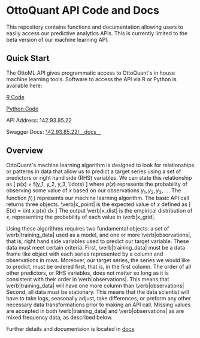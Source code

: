 # OttoQuant API Code and Docs

This repository contains functions and documentation allowing users to easily access our predictive analytics APIs. This is currently limited to the beta version of our machine learning API.

## Quick Start

The OttoML API gives programmatic access to OttoQuant's in house machine learning tools. Software to access the API via R or Python is available here:

[R Code](https://github.com/SethOttoQuant/OttoQuantPublic/tree/master/R/OttoML)

[Python Code](https://github.com/SethOttoQuant/OttoQuantPublic/tree/master/Python/OttoML)

API Address: 142.93.85.22

Swagger Docs: [142.93.85.22/\_\_docs\_\_](http://142.93.85.22/__docs__/)

## Overview

OttoQuant's machine learning algorithm is designed to look for relationships or patterns in data that allow us to predict a target series using a set of predictors or right hand side (RHS) variables. We can state this relationship as
\[ p(x) = f(y_1, y_2, y_3, \ldots) \]
where $p(x)$ represents the probability of observing some value of $x$ based on our observations $y_1, y_2, y_3, \ldots$. The function $f(\cdot)$ represents our machine learning algorithm. The basic API call returns three objects. \verb|x_point| is the expected value of $x$ defined as
\[ E(x) = \int x p(x) dx \]
The output \verb|x_dist| is the empirical distribution of $x$, representing the probability of each value in \verb|x_grid|.

Using these algorithms requires two fundamental objects: a set of \verb|training_data| used as a model, and one or more \verb|observations|, that is, right hand side variables used to predict our target variable. These data must meet certain criteria. First, \verb|training_data| must be a data frame like object with each series represented by a column and observations in rows. Moreover, our target series, the series we would like to predict, must be ordered first, that is, in the first column. The order of all other predictors, or RHS variables, does not matter so long as it is consistent with their order in \verb|observations|. This means that \verb|training_data| will have one more column than \verb|observations| Second, all data must be stationary. This means that the data scientist will have to take logs, seasonally adjust, take differences, or preform any other necessary data transformations prior to making an API call. Missing values are accepted in both \verb|training_data| and \verb|observations| as are mixed frequency data, as described below.

Further details and documentaion is located in [docs](https://github.com/SethOttoQuant/OttoQuantPublic/tree/master/docs)
